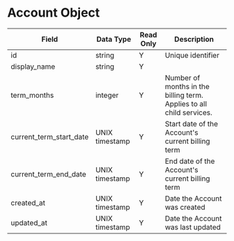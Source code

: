 # Account Object

Field | Data Type | Read Only | Description
--- | --- | --- | -- 
id | string | Y | Unique identifier
display_name | string | Y | 
term_months | integer | Y | Number of months in the billing term. Applies to all child services.
current_term_start_date | UNIX timestamp | Y | Start date of the Account's current billing term
current_term_end_date | UNIX timestamp | Y | End date of the Account's current billing term
created_at | UNIX timestamp | Y | Date the Account was created
updated_at | UNIX timestamp | Y | Date the Account was last updated

